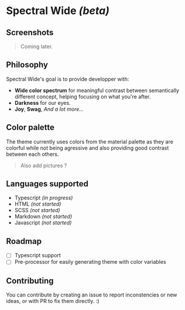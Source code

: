 # Spectral Wide _(beta)_

## Screenshots
> Coming later.

## Philosophy
Spectral Wide's goal is to provide developper with: 
- **Wide color spectrum** for meaningful contrast between semantically different concept, helping focusing on what you're after.
- **Darkness** for our eyes.
- **Joy**, **Swag**, _And a lot more..._

## Color palette
The theme currently uses colors from the material palette as they are colorful while not being agressive and also providing good contrast between each others.
> Also add pictures ?

## Languages supported
- Typescript _(in progress)_
- HTML _(not started)_
- SCSS _(not started)_
- Markdown _(not started)_
- Javascript _(not started)_

## Roadmap
- [ ] Typescript support
- [ ] Pre-processor for easily generating theme with color variables

## Contributing
You can contribute by creating an issue to report inconstencies or new ideas, or with PR to fix them directly. :)